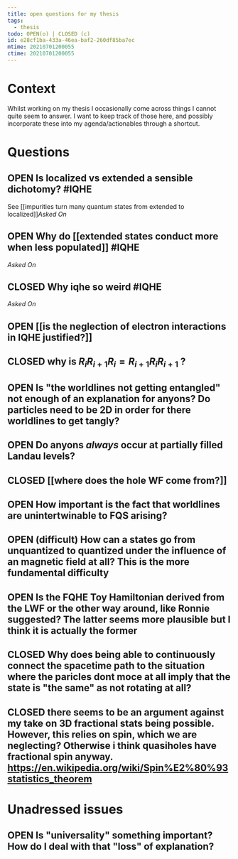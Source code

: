 ```yaml
---
title: open questions for my thesis
tags:
  - thesis
todo: OPEN(o) | CLOSED (c)
id: e28cf1ba-433a-46ea-baf2-260df85ba7ec
mtime: 20210701200055
ctime: 20210701200055
---
```


# Context

Whilst working on my thesis I occasionally come across things I cannot quite seem to answer. I want to keep track of those here, and possibly incorporate these into my agenda/actionables through a shortcut.

# Questions

## OPEN Is localized vs extended a sensible dichotomy? #IQHE

See [[impurities turn many quantum states from extended to localized]]_Asked On_

## OPEN Why do [[extended states conduct more when less populated]] #IQHE

_Asked On_

## CLOSED Why iqhe so weird #IQHE

_Asked On_

## OPEN  [[is the neglection of electron interactions in IQHE justified?]]



## CLOSED why is $R_i R_{i+1} R_i = R_{i+1} R_i R_{i+1}$ ?



## OPEN Is "the worldlines not getting entangled" not enough of an explanation for anyons? Do particles need to be 2D in order for there worldlines to get tangly?



## OPEN Do anyons _always_ occur at partially filled Landau levels?



## CLOSED [[where does the hole WF come from?]]



## OPEN How important is the fact that worldlines are unintertwinable to FQS arising?



## OPEN (difficult) How can a states go from unquantized to quantized under the influence of an magnetic field at all? This is the more fundamental difficulty



## OPEN Is the FQHE Toy Hamiltonian derived from the LWF or the other way around, like Ronnie suggested? The latter seems more plausible but I think it is actually the former



## CLOSED Why does being able to continuously connect the spacetime path to the situation where the paricles dont moce at all imply that the state is  "the same" as not rotating at all?



## CLOSED there seems to be an argument against my take on 3D fractional stats being possible. However, this relies on spin, which we are neglecting? Otherwise i think quasiholes have fractional spin anyway. https://en.wikipedia.org/wiki/Spin%E2%80%93statistics_theorem



# Unadressed issues

## OPEN Is "universality" something important? How do I deal with that "loss" of explanation?
